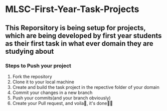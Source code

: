 # MLSC-First-Year-Task-Projects

## This Reporsitory is being setup for projects, which are being developed by first year students as their first task in what ever domain they are studying about

### Steps to Push your project
1) Fork the repository
2) Clone it to your local machine
3) Create and build the task project in the repective folder of your domain
4) Commit your changes in a new branch
5) Push your commits(and your branch obviously)
6) Create your Pull request, and voila🚀, it's done🙌🏻
